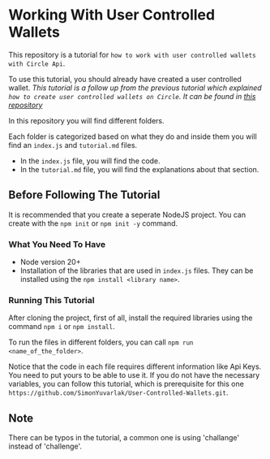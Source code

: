 # Working With User Controlled Wallets

This repository is a tutorial for `how to work with user controlled wallets with Circle Api`.

To use this tutorial, you should already have created a user controlled wallet.
_This tutorial is a follow up from the previous tutorial which explained `how to create user controlled wallets on Circle`. It can be found in [this repository](https://github.com/SimonYuvarlak/User-Controlled-Wallets.git)_

In this repository you will find different folders.

Each folder is categorized based on what they do and inside them you will find an `index.js` and `tutorial.md` files.

- In the `index.js` file, you will find the code.
- In the `tutorial.md` file, you will find the explanations about that section.

## Before Following The Tutorial

It is recommended that you create a seperate NodeJS project.
You can create with the `npm init` or `npm init -y` command.

### What You Need To Have

- Node version 20+
- Installation of the libraries that are used in `index.js` files. They can be installed using the `npm install <library name>`.

### Running This Tutorial

After cloning the project, first of all, install the required libraries using the command `npm i` or `npm install`.

To run the files in different folders, you can call `npm run <name_of_the_folder>`.

Notice that the code in each file requires different information like Api Keys. You need to put yours to be able to use it. If you do not have the necessary variables, you can follow this tutorial, which is prerequisite for this one `https://github.com/SimonYuvarlak/User-Controlled-Wallets.git`.

## Note

There can be typos in the tutorial, a common one is using 'challange' instead of 'challenge'.

